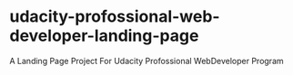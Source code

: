 # udacity-profossional-web-developer-landing-page
A Landing Page Project For Udacity Profossional WebDeveloper Program
